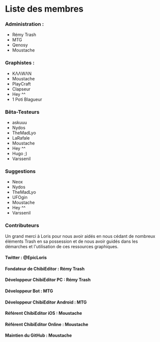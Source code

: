 # Liste des membres

### Administration :

- Rémy Trash
- MTG
- Qenosy
- Moustache

### Graphistes :

- KΛΛWΛΝ
- Moustache
- PlayCraft
- Clapseur
- Hey ^^
- 1 Poti Blagueur

### Bêta-Testeurs

- askuuu
- Nydos
- TheMadLyo
- LaRafale
- Moustache
- Hey ^^
- Hugo ;)
- Varssenil

### Suggestions

- Neox
- Nydos
- TheMadLyo
- UFOgin
- Moustache
- Hey ^^
- Varssenil

### Contributeurs

Un grand merci à Loris pour nous avoir aidés en nous cédant de nombreux éléments Trash en sa possession et de nous avoir guidés dans les démarches et l'utilisation de ces ressources graphiques.
#### Twitter : @EpicLoris

#### Fondateur de ChibiEditor : Rémy Trash
#### Développeur ChibiEditor PC : Rémy Trash

#### Développeur Bot : MTG
#### Développeur ChibiEditor Android : MTG

#### Référent ChibiEditor iOS : Moustache
#### Référent ChibiEditor Online : Moustache
#### Maintien du GitHub : Moustache

